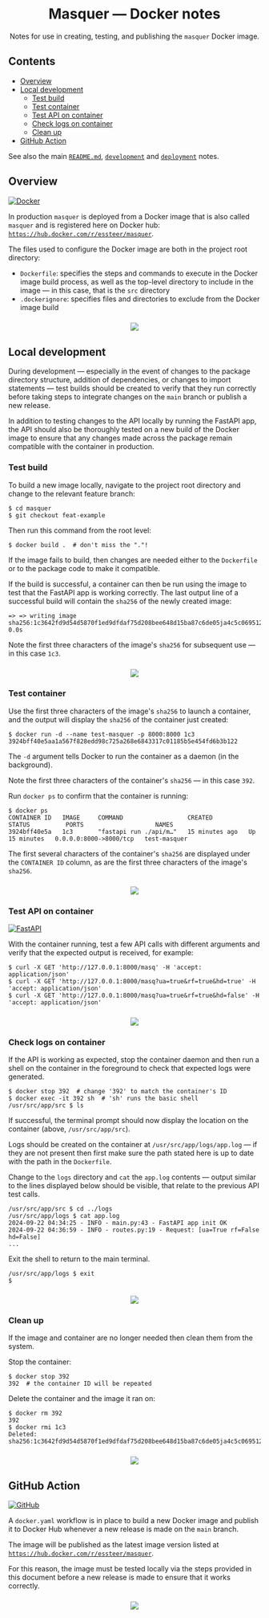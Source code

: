 <h1 align="center" id="title">Masquer &mdash; Docker notes</h1>

<p align="center">
  Notes for use in creating, testing, and publishing the <code>masquer</code> Docker image.
</p>

## Contents

- [Overview](#overview)
- [Local development](#local-development)
  - [Test build](#test-build)
  - [Test container](#test-container)
  - [Test API on container](#test-api-on-container)
  - [Check logs on container](#check-logs-on-container)
  - [Clean up](#clean-up)
- [GitHub Action](#github-action)

See also the main [`README.md`](https://github.com/essteer/masquer/blob/main/README.md), [`development`](https://github.com/essteer/masquer/blob/main/docs/development.md) and [`deployment`](https://github.com/essteer/masquer/blob/main/docs/deployment.md) notes.

## Overview

[![Docker](https://img.shields.io/badge/Docker-masquer-2496ED.svg?flat&logo=Docker&labelColor=555&logoColor=white)](https://hub.docker.com/r/essteer/masquer)

In production `masquer` is deployed from a Docker image that is also called `masquer` and is registered here on Docker hub: [`https://hub.docker.com/r/essteer/masquer`](https://hub.docker.com/r/essteer/masquer).

The files used to configure the Docker image are both in the project root directory:

- `Dockerfile`: specifies the steps and commands to execute in the Docker image build process, as well as the top-level directory to include in the image &mdash; in this case, that is the `src` directory
- `.dockerignore`: specifies files and directories to exclude from the Docker image build


<h3 align="center">
  <a href="#title"><img src="https://img.shields.io/badge/▲%20Top%20▲-0466c8.svg?style=flat"></a>
</h3>

## Local development

During development &mdash; especially in the event of changes to the package directory structure, addition of dependencies, or changes to import statements &mdash; test builds should be created to verify that they run correctly before taking steps to integrate changes on the `main` branch or publish a new release.

In addition to testing changes to the API locally by running the FastAPI app, the API should also be thoroughly tested on a new build of the Docker image to ensure that any changes made across the package remain compatible with the container in production.

### Test build

To build a new image locally, navigate to the project root directory and change to the relevant feature branch:

```console
$ cd masquer
$ git checkout feat-example
```

Then run this command from the root level:

```console
$ docker build .  # don't miss the "."!
```

If the image fails to build, then changes are needed either to the `Dockerfile` or to the package code to make it compatible.

If the build is successful, a container can then be run using the image to test that the FastAPI app is working correctly. The last output line of a successful build will contain the `sha256` of the newly created image:

```console
=> => writing image sha256:1c3642fd9d54d5870f1ed9dfdaf75d208bee648d15ba87c6de05ja4c5c069512      0.0s
```

Note the first three characters of the image's `sha256` for subsequent use &mdash; in this case `1c3`.

<h3 align="center">
  <a href="#title"><img src="https://img.shields.io/badge/▲%20Top%20▲-0466c8.svg?style=flat"></a>
</h3>

### Test container

Use the first three characters of the image's `sha256` to launch a container, and the output will display the `sha256` of the container just created:

```console
$ docker run -d --name test-masquer -p 8000:8000 1c3
3924bff40e5aa1a567f828edd98c725a268e6843317c01185b5e454fd6b3b122
```

The `-d` argument tells Docker to run the container as a daemon (in the background).

Note the first three characters of the container's `sha256` &mdash; in this case `392`.

Run `docker ps` to confirm that the container is running:

```console
$ docker ps
CONTAINER ID   IMAGE     COMMAND                  CREATED          STATUS          PORTS                    NAMES
3924bff40e5a   1c3       "fastapi run ./api/m…"   15 minutes ago   Up 15 minutes   0.0.0.0:8000->8000/tcp   test-masquer
```

The first several characters of the container's `sha256` are displayed under the `CONTAINER ID` column, as are the first three characters of the image's `sha256`.

<h3 align="center">
  <a href="#title"><img src="https://img.shields.io/badge/▲%20Top%20▲-0466c8.svg?style=flat"></a>
</h3>

### Test API on container

[![FastAPI](https://img.shields.io/badge/FastAPI-masquer-009688?style=flat&logo=FastAPI&logoColor=white)](https://masquer.fly.dev/docs)

With the container running, test a few API calls with different arguments and verify that the expected output is received, for example:

```console
$ curl -X GET 'http://127.0.0.1:8000/masq' -H 'accept: application/json'
$ curl -X GET 'http://127.0.0.1:8000/masq?ua=true&rf=true&hd=true' -H 'accept: application/json'
$ curl -X GET 'http://127.0.0.1:8000/masq?ua=true&rf=true&hd=false' -H 'accept: application/json'
```

<h3 align="center">
  <a href="#title"><img src="https://img.shields.io/badge/▲%20Top%20▲-0466c8.svg?style=flat"></a>
</h3>

### Check logs on container

If the API is working as expected, stop the container daemon and then run a shell on the container in the foreground to check that expected logs were generated.

```console
$ docker stop 392  # change '392' to match the container's ID
$ docker exec -it 392 sh  # 'sh' runs the basic shell
/usr/src/app/src $ ls
```

If successful, the terminal prompt should now display the location on the container (above, `/usr/src/app/src`).


Logs should be created on the container at `/usr/src/app/logs/app.log` &mdash; if they are not present then first make sure the path stated here is up to date with the path in the `Dockerfile`.

Change to the `logs` directory and `cat` the `app.log` contents &mdash; output similar to the lines displayed below should be visible, that relate to the previous API test calls.

```console
/usr/src/app/src $ cd ../logs
/usr/src/app/logs $ cat app.log
2024-09-22 04:34:25 - INFO - main.py:43 - FastAPI app init OK
2024-09-22 04:36:59 - INFO - routes.py:19 - Request: [ua=True rf=False hd=False]
...
```

Exit the shell to return to the main terminal.

```console
/usr/src/app/logs $ exit
$
```

<h3 align="center">
  <a href="#title"><img src="https://img.shields.io/badge/▲%20Top%20▲-0466c8.svg?style=flat"></a>
</h3>

### Clean up

If the image and container are no longer needed then clean them from the system.

Stop the container:

```console
$ docker stop 392
392  # the container ID will be repeated
```

Delete the container and the image it ran on:

```console
$ docker rm 392
392
$ docker rmi 1c3
Deleted: sha256:1c3642fd9d54d5870f1ed9dfdaf75d208bee648d15ba87c6de05ja4c5c069512
```

<h3 align="center">
  <a href="#title"><img src="https://img.shields.io/badge/▲%20Top%20▲-0466c8.svg?style=flat"></a>
</h3>

## GitHub Action

[![GitHub](https://img.shields.io/badge/GitHub-masquer-181717.svg?flat&logo=GitHub&logoColor=white)](https://github.com/essteer/masquer)

A `docker.yaml` workflow is in place to build a new Docker image and publish it to Docker Hub whenever a new release is made on the `main` branch.

The image will be published as the latest image version listed at [`https://hub.docker.com/r/essteer/masquer`](https://hub.docker.com/r/essteer/masquer). 

For this reason, the image must be tested locally via the steps provided in this document before a new release is made to ensure that it works correctly.

<h3 align="center">
  <a href="#title"><img src="https://img.shields.io/badge/▲%20Top%20▲-0466c8.svg?style=flat"></a>
</h3>
